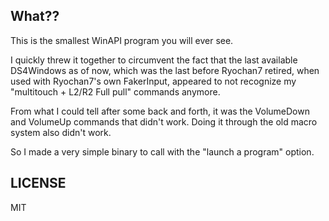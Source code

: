 ## What??

This is the smallest WinAPI program you will ever see.

I quickly threw it together to circumvent the fact that the last available
DS4Windows as of now, which was the last before Ryochan7 retired, when used
with Ryochan7's own FakerInput, appeared to not recognize my "multitouch +
L2/R2 Full pull" commands anymore.

From what I could tell after some back and forth, it was the VolumeDown and
VolumeUp commands that didn't work. Doing it through the old macro system also
didn't work.

So I made a very simple binary to call with the "launch a program" option.

## LICENSE

MIT
